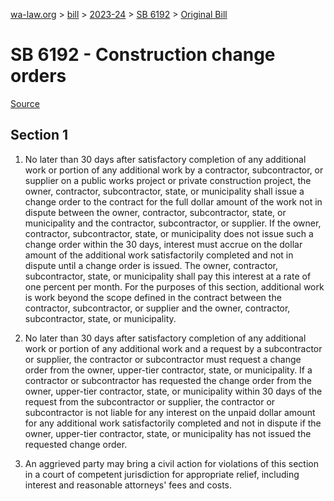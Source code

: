 [wa-law.org](/) > [bill](/bill/) > [2023-24](/bill/2023-24/) > [SB 6192](/bill/2023-24/sb/6192/) > [Original Bill](/bill/2023-24/sb/6192/1/)

# SB 6192 - Construction change orders

[Source](http://lawfilesext.leg.wa.gov/biennium/2023-24/Pdf/Bills/Senate%20Bills/6192.pdf)

## Section 1
1. No later than 30 days after satisfactory completion of any additional work or portion of any additional work by a contractor, subcontractor, or supplier on a public works project or private construction project, the owner, contractor, subcontractor,  state, or municipality shall issue a change order to the contract for the full dollar amount of the work not in dispute between the owner, contractor, subcontractor, state, or municipality and the contractor, subcontractor, or supplier. If the owner, contractor, subcontractor, state, or municipality does not issue such a change order within the 30 days, interest must accrue on the dollar amount of the additional work satisfactorily completed and not in dispute until a change order is issued. The owner, contractor, subcontractor, state, or municipality shall pay this interest at a rate of one percent per month. For the purposes of this section, additional work is work beyond the scope defined in the contract between the contractor, subcontractor, or supplier and the owner, contractor, subcontractor, state, or municipality.

2. No later than 30 days after satisfactory completion of any additional work or portion of any additional work and a request by a subcontractor or supplier, the contractor or subcontractor must request a change order from the owner, upper-tier contractor, state, or municipality. If a contractor or subcontractor has requested the change order from the owner, upper-tier contractor, state, or municipality within 30 days of the request from the subcontractor or supplier, the contractor or subcontractor is not liable for any interest on the unpaid dollar amount for any additional work satisfactorily completed and not in dispute if the owner, upper-tier contractor, state, or municipality has not issued the requested change order.

3. An aggrieved party may bring a civil action for violations of this section in a court of competent jurisdiction for appropriate relief, including interest and reasonable attorneys' fees and costs.
